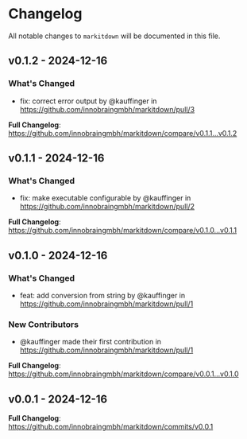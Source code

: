 # Changelog

All notable changes to `markitdown` will be documented in this file.

## v0.1.2 - 2024-12-16

### What's Changed

* fix: correct error output by @kauffinger in https://github.com/innobraingmbh/markitdown/pull/3

**Full Changelog**: https://github.com/innobraingmbh/markitdown/compare/v0.1.1...v0.1.2

## v0.1.1 - 2024-12-16

### What's Changed

* fix: make executable configurable by @kauffinger in https://github.com/innobraingmbh/markitdown/pull/2

**Full Changelog**: https://github.com/innobraingmbh/markitdown/compare/v0.1.0...v0.1.1

## v0.1.0 - 2024-12-16

### What's Changed

* feat: add conversion from string by @kauffinger in https://github.com/innobraingmbh/markitdown/pull/1

### New Contributors

* @kauffinger made their first contribution in https://github.com/innobraingmbh/markitdown/pull/1

**Full Changelog**: https://github.com/innobraingmbh/markitdown/compare/v0.0.1...v0.1.0

## v0.0.1 - 2024-12-16

**Full Changelog**: https://github.com/innobraingmbh/markitdown/commits/v0.0.1

